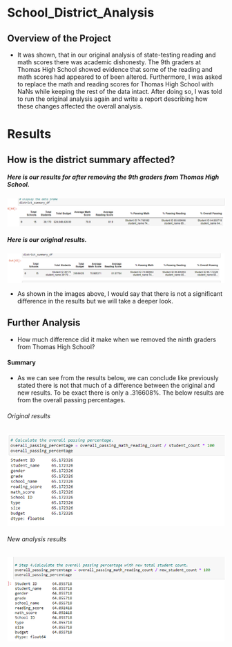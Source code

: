 # School_District_Analysis

## Overview of the Project
- It was shown, that in our original analysis of state-testing reading and math scores there was academic dishonesty. The 9th graders at Thomas High School showed evidence that some of the reading and math scores had appeared to of been altered. Furthermore, I was asked to replace the math and reading scores for Thomas High School with NaNs while keeping the rest of the data intact. After doing so, I was told to run the original analysis again and write a report describing how these changes affected the overall analysis.

# Results
## How is the district summary affected?
##### Here is our results for after removing the 9th graders from Thomas High School.

![Challenge2](https://github.com/mckenziekkilburn/School_District_Analysis/blob/master/Resources/Challenge2.PNG)

##### Here is our original results.

![Challenge1](https://github.com/mckenziekkilburn/School_District_Analysis/blob/master/Resources/Challenge1.PNG)

- As shown in the images above, I would say that there is not a significant difference in the results but we will take a deeper look.

## Further Analysis
* How much difference did it make when we removed the ninth graders from Thomas High School?

#### Summary
- As we can see from the results below, we can conclude like previously stated there is not that much of a difference between the original and new results. To be exact there is only a .316608%. The below results are from the overall passing percentages.

###### Original results
![modulechallenge(org.)](https://github.com/mckenziekkilburn/School_District_Analysis/blob/master/modulechallenge(org.).PNG)

###### New analysis results
![modulechallenge](https://github.com/mckenziekkilburn/School_District_Analysis/blob/master/modulechallenge.PNG)





